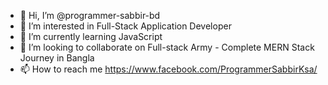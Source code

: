 - 👋 Hi, I’m @programmer-sabbir-bd
- 👀 I’m interested in Full-Stack Application Developer
- 🌱 I’m currently learning JavaScript
- 💞️ I’m looking to collaborate on Full-stack Army - Complete MERN Stack Journey in Bangla 
- 📫 How to reach me https://www.facebook.com/ProgrammerSabbirKsa/

<!---
programmer-sabbir-bd/programmer-sabbir-bd is a ✨ special ✨ repository because its `README.md` (this file) appears on your GitHub profile.
You can click the Preview link to take a look at your changes.
--->
